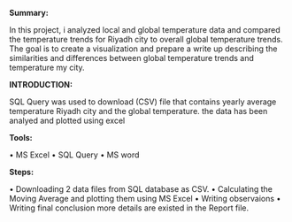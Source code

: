 **Summary:**

In this project, i analyzed local and global temperature data and compared the temperature trends for Riyadh city to overall global temperature trends.
The goal is to create a visualization and prepare a write up describing the similarities and differences between global temperature trends and temperature my city.

**INTRODUCTION:**

SQL Query was used to download (CSV) file that contains yearly average temperature Riyadh city and the global temperature.
the data has been analyed and plotted using excel

**Tools:**

• MS Excel
• SQL Query
• MS word

**Steps:**

• Downloading 2 data files from SQL database as CSV.
• Calculating the Moving Average and plotting them using MS Excel
• Writing observaions 
• Writing final conclusion
more details are existed in the Report file.

